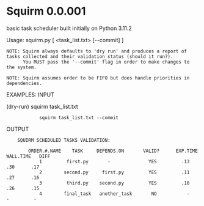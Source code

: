# Squirm 0.0.001
basic task scheduler built initially on Python 3.11.2

Usage:
    squirm.py [ <task_list.txt> [--commit] ]

    NOTE: Squirm always defaults to 'dry run' and produces a report of tasks collected and their validation status (should it run?). 
          You MUST pass the '--commit' flag in order to make changes to the system.

    NOTE: Squirm assumes order to be FIFO but does handle priorities in dependencies.


EXAMPLES:
INPUT


(dry-run)       squirm task_list.txt

                squirm task_list.txt --commit

OUTPUT

        SQUIRM SCHEDULED TASKS VALIDATION:

            ORDER.#.NAME    TASK     DEPENDS.ON       VALID?      EXP.TIME    WALL.TIME   DIFF
                1         first.py       -              YES         .13          .30      .17
                2        second.py     first.py         YES         .11          .27      .16
                3         third.py    second.py         YES         .10          .26      .15
                4        final_task   another_task       NO           -           -         - 
 
